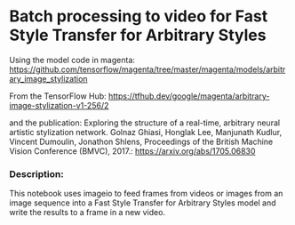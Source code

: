 # Batch processing to video for Fast Style Transfer for Arbitrary Styles

Using the model code in magenta: https://github.com/tensorflow/magenta/tree/master/magenta/models/arbitrary_image_stylization

From the TensorFlow Hub: https://tfhub.dev/google/magenta/arbitrary-image-stylization-v1-256/2

and the publication:
    Exploring the structure of a real-time, arbitrary neural artistic stylization network. Golnaz Ghiasi, Honglak Lee, Manjunath Kudlur, Vincent Dumoulin, Jonathon Shlens, Proceedings of the British Machine Vision Conference (BMVC), 2017.: https://arxiv.org/abs/1705.06830
    
    
### Description:
This notebook uses imageio to feed frames from videos or images from an image sequence into a Fast Style Transfer for Arbitrary Styles model and write the results to a frame in a new video.
